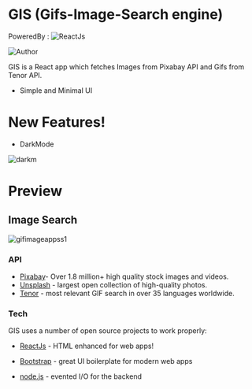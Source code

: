 # GIS (Gifs-Image-Search engine)
PoweredBy :
![ReactJs](https://user-images.githubusercontent.com/56060354/97405855-53c40280-191e-11eb-8fe5-8d7878b0b280.png)

![Author](https://img.shields.io/badge/author-Brijesh%20Burfal-lightgrey.svg?colorB=9900cc&style=flat-square)


GIS is a React app which fetches Images from Pixabay API and Gifs from Tenor API.

  - Simple and Minimal UI

# New Features!

  - DarkMode 
 
![darkm](https://user-images.githubusercontent.com/56060354/97354945-33635c00-18bc-11eb-8bfe-1025add74d9e.gif)

# Preview
## Image Search
![gifimageappss1](https://user-images.githubusercontent.com/56060354/97353532-2ba2b800-18ba-11eb-93b1-0d18c3ef7a93.png)

### API 
* [Pixabay]-  Over 1.8 million+ high quality stock images and videos.
* [Unsplash] - largest open collection of high-quality photos.
* [Tenor] - most relevant GIF search in over 35 languages worldwide.

### Tech

GIS uses a number of open source projects to work properly:

* [ReactJs] - HTML enhanced for web apps!
* [Bootstrap] - great UI boilerplate for modern web apps
* [node.js] - evented I/O for the backend






 



   [Pixabay]: <https://pixabay.com/api/docs/>
   [git-repo-url]: <https://github.com/BURFAL18/Gif-Image-Searcher>
   [node.js]: <http://nodejs.org>
   [ReactJs]: <http://reactjs.org>
   [BootStrap]:<https://getbootstrap.com/docs/4.0>
   [Unsplash]:<https://unsplash.com/documentation>
   [Tenor]:<https://tenor.com/gifapi/documentation>


